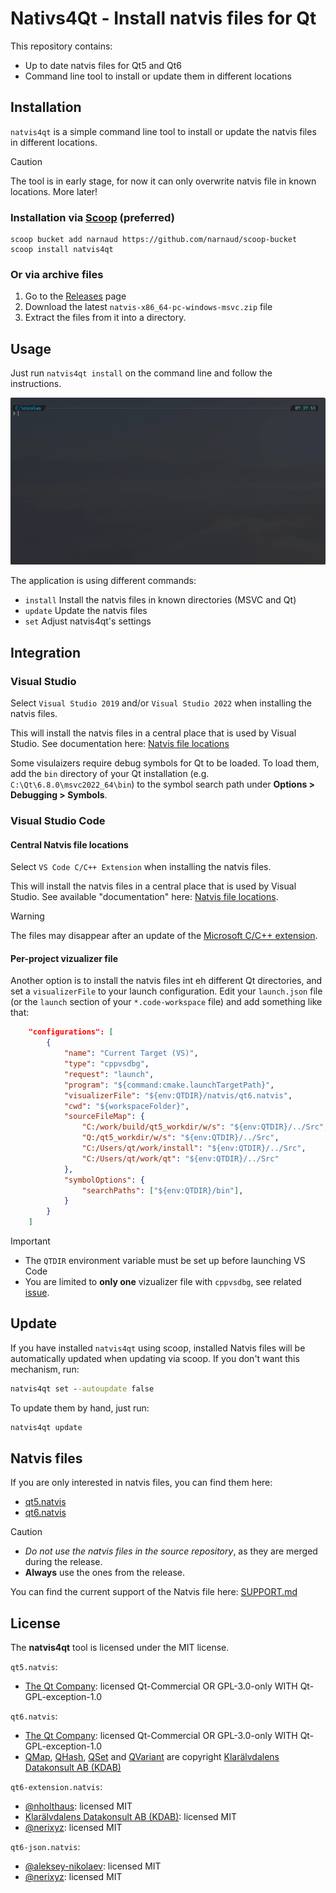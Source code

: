 # Nativs4Qt - Install natvis files for Qt

This repository contains:

- Up to date natvis files for Qt5 and Qt6
- Command line tool to install or update them in different locations

## Installation

`natvis4qt` is a simple command line tool to install or update the natvis files in different locations.

> [!CAUTION]
> The tool is in early stage, for now it can only overwrite natvis file in known locations. More later!

### Installation via [Scoop](https://scoop.sh/) (preferred)

```batch
scoop bucket add narnaud https://github.com/narnaud/scoop-bucket
scoop install natvis4qt
```

### Or via archive files

1. Go to the [Releases](https://github.com/narnaud/natvis4qt/releases) page
2. Download the latest `natvis-x86_64-pc-windows-msvc.zip` file
3. Extract the files from it into a directory.

## Usage

Just run `natvis4qt install` on the command line and follow the instructions.

![Demo](assets/demo.gif)

The application is using different commands:

- `install`  Install the natvis files in known directories (MSVC and Qt)
- `update`   Update the natvis files
- `set`      Adjust natvis4qt's settings

## Integration

### Visual Studio

Select `Visual Studio 2019` and/or `Visual Studio 2022` when installing the natvis files.

This will install the natvis files in a central place that is used by Visual Studio. See documentation here: [Natvis file locations](https://learn.microsoft.com/en-us/visualstudio/debugger/create-custom-views-of-native-objects?view=vs-2022#BKMK_natvis_location)

Some visulaizers require debug symbols for Qt to be loaded. To load them, add the `bin` directory of your Qt installation (e.g. `C:\Qt\6.8.0\msvc2022_64\bin`) to the symbol search path under **Options > Debugging > Symbols**.

### Visual Studio Code

#### Central Natvis file locations

Select `VS Code C/C++ Extension` when installing the natvis files.

This will install the natvis files in a central place that is used by Visual Studio. See available "documentation" here: [Natvis file locations](https://github.com/microsoft/vscode-cpptools/issues/925#issuecomment-591483777).

> [!WARNING]
> The files may disappear after an update of the [Microsoft C/C++ extension](https://marketplace.visualstudio.com/items?itemName=ms-vscode.cpptools).

#### Per-project vizualizer file

Another option is to install the natvis files int eh different Qt directories, and set a `visualizerFile` to your launch configuration. Edit your `launch.json` file (or the `launch` section of your `*.code-workspace` file) and add something like that:

```json
    "configurations": [
        {
            "name": "Current Target (VS)",
            "type": "cppvsdbg",
            "request": "launch",
            "program": "${command:cmake.launchTargetPath}",
            "visualizerFile": "${env:QTDIR}/natvis/qt6.natvis",
            "cwd": "${workspaceFolder}",
            "sourceFileMap": {
                "C:/work/build/qt5_workdir/w/s": "${env:QTDIR}/../Src",
                "Q:/qt5_workdir/w/s": "${env:QTDIR}/../Src",
                "C:/Users/qt/work/install": "${env:QTDIR}/../Src",
                "C:/Users/qt/work/qt": "${env:QTDIR}/../Src"
            },
            "symbolOptions": {
                "searchPaths": ["${env:QTDIR}/bin"],
            }
        }
    ]
```

> [!IMPORTANT]
>
> - The `QTDIR` environment variable must be set up before launching VS Code
> - You are limited to **only one** vizualizer file with `cppvsdbg`, see related [issue](https://github.com/microsoft/vscode-cpptools/issues/10917).

## Update

If you have installed `natvis4qt` using scoop, installed Natvis files will be automatically updated when updating via scoop.
If you don't want this mechanism, run:

```cmd
natvis4qt set --autoupdate false
```

To update them by hand, just run:

```cmd
natvis4qt update
```

## Natvis files

If you are only interested in natvis files, you can find them here:

- [qt5.natvis](https://github.com/narnaud/natvis4qt/releases/latest/download/qt5.natvis)
- [qt6.natvis](https://github.com/narnaud/natvis4qt/releases/latest/download/qt6.natvis)

> [!CAUTION]
>
> - *Do not use the natvis files in the source repository*, as they are merged during the release.
> - **Always** use the ones from the release.

You can find the current support of the Natvis file here: [SUPPORT.md](SUPPORT.md)

## License

The **natvis4qt** tool is licensed under the MIT license.

`qt5.natvis`:

- [The Qt Company](https://www.qt.io/): licensed Qt-Commercial OR GPL-3.0-only WITH Qt-GPL-exception-1.0

`qt6.natvis`:

- [The Qt Company](https://www.qt.io/): licensed Qt-Commercial OR GPL-3.0-only WITH Qt-GPL-exception-1.0
- [QMap](https://github.com/qt-labs/vstools/commit/97dd70cd5b1c3c9a310377f03bf2a989d60bb1b1), [QHash](https://github.com/qt-labs/vstools/commit/71e0e9e7fecc6c1077c90a5ec739f5d89dcf5fa5), [QSet](https://github.com/qt-labs/vstools/commit/86270320212a8a9c7d3749613c4b5c189e2569fa) and [QVariant](https://github.com/qt-labs/vstools/commit/d21e92652c9728fb0512813f6938588b16ac39d1) are copyright [Klarälvdalens Datakonsult AB (KDAB)](https://www.kdab.com/)

`qt6-extension.natvis`:

- [@nholthaus](https://github.com/nholthaus): licensed MIT
- [Klarälvdalens Datakonsult AB (KDAB)](https://www.kdab.com/): licensed MIT
- [@nerixyz](https://github.com/Nerixyz): licensed MIT

`qt6-json.natvis`:

- [@aleksey-nikolaev](https://github.com/aleksey-nikolaev): licensed MIT
- [@nerixyz](https://github.com/Nerixyz): licensed MIT
